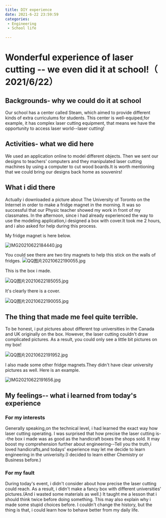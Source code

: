 ```yaml
---
title: DIY experience
date: 2021-6-22 23:59:59
categories:
 - Engineering
 - School life
 
---
```


# Wonderful experience of laser cutting -- we even did it at school!（ 2021/6/22）

## Backgrounds- why we could do it at school

Our school has a center called Steam, which aimed to provide different kinds of extra curriculums for students. This center is well-equiped,for example, it has complex laser cutting equipment, that means we have the opportunity to access laser world--laser cutting!

## Activities- what we did here

We used an application online to model different objects. Then we sent our designs to teachers' computers and they manipulated laser cutting machines by using a computer to cut wood boards.It is worth mentioning that we could bring our designs back home as souvenirs!

## What i did there

 Actually i  downloaded a picture about The University of Toronto on the Internet in order to make a fridge magnet in the morning. It was so  successful that our Physic teacher showed my work in front of my classmates. In the afternoon, since i had already experienced the way to use the modeling application,i designed a box with cover.It took me 2 hours, and i also asked for help during this process.

My fridge magnet is here below.

![IMG20210622184440.jpg](https://i.loli.net/2021/06/22/YXiwg71ICWfBprK.jpg)

You could see there are two tiny magnets to help this stick on the walls of fridges.
![QQ图片20210622190055.jpg](https://i.loli.net/2021/06/22/oU8DjPs9XTdH4nN.jpg)


This is the box i made.

![QQ图片20210622185055.jpg](https://i.loli.net/2021/06/22/5oxKdktYDe4FXQC.jpg)

It's clearly there is a cover.

![QQ图片20210622190055.jpg](https://i.loli.net/2021/06/22/oU8DjPs9XTdH4nN.jpg)

## The thing that made me feel quite terrible.

To be honest, i put pictures about different top universities in the Canada and UK originally on the box. However, the laser cutting couldn't draw complicated pictures. As a result, you could only see a little bit pictures on my box!

![QQ图片20210622191952.jpg](https://i.loli.net/2021/06/22/Pu6XIUwHZQsBEtg.jpg)

I also made some other fridge magnets.They didn't have  clear university pictures as well. Here is an example.

![IMG20210622191656.jpg](https://i.loli.net/2021/06/22/RHL71ntXGicPayW.jpg)

## My feelings-- what i learned from today's experience 

### For my interests

Generally speaking,on the technical level, i had learned the exact way how laser cutting operating. I was surprised that how precise the laser cutting is--the box i made was as good as the handicraft boxes the shops sold. It may boost my comprehension further about engineering--Tell you the truth,i loved handicrafts,and todays' experience may let me decide to learn engineering in the univerisity.(I decided to learn either Chemistry or Business before.)

### For my fault

During today's event, i didn't consider about how precise the laser cutting could reach. As a result, i didn't make a fancy box with different universities' pictures.(And i wasted some materials as well.) It taught me a lesson that i should think twice before doing something. This may also explain why i made some stupid choices before. I couldn't change the  history, but the thing is that, i could learn how to behave better from my daily life.
